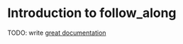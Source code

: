 # Introduction to follow_along

TODO: write [great documentation](http://jacobian.org/writing/what-to-write/)
